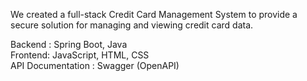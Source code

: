 We created a full-stack Credit Card Management System to provide a secure solution for managing and viewing credit card data. 

Backend : Spring Boot, Java\
Frontend: JavaScript, HTML, CSS\
API Documentation : Swagger (OpenAPI)
